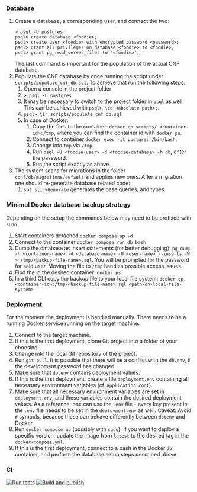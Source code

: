 ### Database
1. Create a database, a corresponding user, and connect the two:
   ```
   > psql -U postgres
   psql> create database <foodie>;
   psql> create user <foodie> with encrypted password <password>;
   psql> grant all privileges on database <foodie> to <foodie>;
   psql> grant pg_read_server_files to "<foodie>";
   ```
   The last command is important for the population of the actual CNF database.
2. Populate the CNF database by once running the script under `scripts/populate_cnf_db.sql`.
   To achieve that run the following steps:
   1. Open a console in the project folder 
   2. `> psql -U postgres`
   3. It may be necessary to switch to the project folder in `psql` as well.
      This can be achieved with `psql> \cd <absolute path>;`.
   4. `psql> \ir scripts/populate_cnf_db.sql`
   5. In case of Docker:
      1. Copy the files to the container:
         `docker cp scripts/ <container-id>:/tmp`,
         where you can find the container id with `docker ps`.
      2. Connect to container `docker exec -it postgres /bin/bash`.
      3. Change into `tmp` via `/tmp`.
      4. Run `psql -U <foodie-user> -d <foodie-database> -h db`, enter the password.
      5. Run the script exactly as above.
3. The system scans for migrations in the folder `conf/db/migrations/default`
   and applies new ones.
   After a migration one should re-generate database related code:
    1. `sbt slickGenerate` generates the base queries, and types.
    
### Minimal Docker database backup strategy

Depending on the setup the commands below may need to be prefixed with `sudo`.

1. Start containers detached `docker compose up -d`
1. Connect to the container `docker compose run db bash`
1. Dump the database as insert statements (for better debugging):
   `pg_dump -h <container-name> -d <database-name> -U <user-name> --inserts -W > /tmp/<backup-file-name>.sql`.
   You will be prompted for the password for said user.
   Moving the file to `/tmp` handles possible access issues.
1. Find the id the desired container: `docker ps`
1. In a third CLI copy the backup file to your local file system:
   `docker cp <container-id>:/tmp/<backup-file-name>.sql <path-on-local-file-system>`

### Deployment

For the moment the deployment is handled manually.
There needs to be a running Docker service running on the target machine.

1. Connect to the target machine.
2. If this is the first deployment, clone Git project into a folder of your choosing.
3. Change into the local Git repository of the project.
4. Run `git pull`. It is possible that there will be a conflict with the `db.env`,
   if the development password has changed.
5. Make sure that `db.env` contains deployment values.
6. If this is the first deployment, create a file `deployment.env` containing
   all necessary environment variables (cf. `application.conf`).
7. Make sure that all necessary environment variables are set in `deployment.env`,
   and these variables contain the desired deployment values.
   As a reference, one can use the `.env` file - every key present in the `.env` file
   needs to be set in the `deployment.env` as well.
   Caveat: Avoid `#` symbols, because these can behave differently between
   `dotenv` and Docker.
8. Run `docker compose up` (possibly with `sudo`).
   If you want to deploy a specific version, update the image from `latest`
   to the desired tag in the `docker-compose.yml`.
9. If this is the first deployment,
   connect to a bash in the Docker `db` container,
   and perform the database setup steps described above.

### CI

[![Run tests](https://github.com/nikitaDanilenko/foodie/actions/workflows/tests.yml/badge.svg)](https://github.com/nikitaDanilenko/foodie/actions/workflows/tests.yml)
[![Build and publish](https://github.com/nikitaDanilenko/foodie/actions/workflows/scala.yml/badge.svg)](https://github.com/nikitaDanilenko/foodie/actions/workflows/scala.yml)